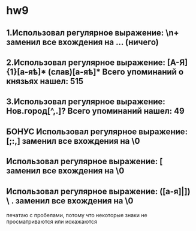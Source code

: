 # hw9
## 1.Использовал регулярное выражение: \n+ заменил все вхождения на ... (ничего)
## 2.Использовал регулярное выражение: [А-Я]{1}[а-яѣ]* (слав)[а-яѣ]* Всего упоминаний о князьях нашел: 515
## 3.Использовал регулярное выражение: Нов.город[^,.]? Всего упоминаний нашел: 49
## БОНУС Использовал регулярное выражение: [;:,] заменил все вхождения на \0 
## Использовал регулярное выражение: \[ заменил все вхождения на \0
## Использовал регулярное выражение: ([а-я]|]) \ .  заменил все вхождения на \0
печатаю с пробелами, потому что некоторые знаки не просматриваются или искажаются


